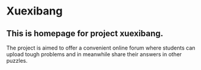 # Xuexibang

## This is homepage for project xuexibang.
The project is aimed to offer a convenient online forum 
where students can upload tough problems and 
in meanwhile share their answers in other puzzles. 

